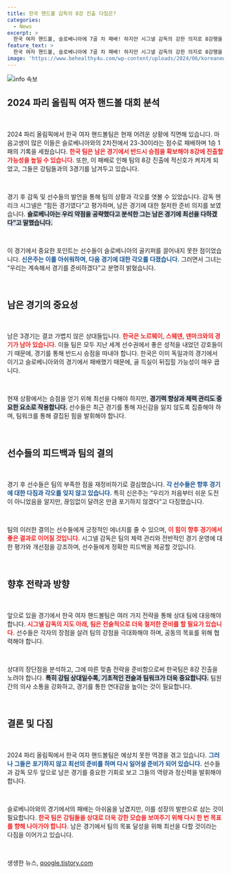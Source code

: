 ```yaml
---
title: 한국 핸드볼 감독의 8강 진출 다짐은?
categories:
  - News
excerpt: >
  한국 여자 핸드볼, 슬로베니아에 7골 차 패배! 하지만 시그넬 감독의 강한 의지로 8강행을 향한 재도전이 시작된다. 남은 강팀들과의 경기를 앞두고, 과연 기적이 일어날까?
feature_text: >
  한국 여자 핸드볼, 슬로베니아에 7골 차 패배! 하지만 시그넬 감독의 강한 의지로 8강행을 향한 재도전이 시작된다. 남은 강팀들과의 경기를 앞두고, 과연 기적이 일어날까?
image: 'https://www.behealthy4u.com/wp-content/uploads/2024/06/koreanews.jpg'
---
```


<p><img src="https://www.behealthy4u.com/wp-content/uploads/2024/06/koreanews.jpg" alt="info 속보" /></p>

<h2 data-ke-size="size26">2024 파리 올림픽 여자 핸드볼 대회 분석</h2>

<p data-ke-size="size16">&nbsp;</p>

<p>2024 파리 올림픽에서 한국 여자 핸드볼팀은 현재 어려운 상황에 직면해 있습니다. 마음고생이 많은 이들은 슬로베니아와의 2차전에서 23-30이라는 점수로 패배하며 1승 1패의 기록을 세웠습니다. <b><span style="color: #ee2323;">한국 팀은 남은 경기에서 반드시 승점을 확보해야 8강에 진출할 가능성을 높일 수 있습니다.</span></b> 또한, 이 패배로 인해 팀의 8강 진출에 적신호가 켜지게 되었고, 그들은 강팀들과의 3경기를 남겨두고 있습니다. </p>

<p data-ke-size="size16">&nbsp;</p>

<p>경기 후 감독 및 선수들의 발언을 통해 팀의 상황과 각오를 엿볼 수 있었습니다. 감독 헨리크 시그넬은 “힘든 경기였다”고 평가하며, 남은 경기에 대한 철저한 준비 의지를 보였습니다. <b><span style="background-color: #21538527;">슬로베니아는 우리 약점을 공략했다고 분석한 그는 남은 경기에 최선을 다하겠다”고 말했습니다.</span></b> </p>

<p data-ke-size="size16">&nbsp;</p>

<p>이 경기에서 중요한 포인트는 선수들이 슬로베니아의 골키퍼를 끌어내지 못한 점이었습니다. <b><span style="color: #1a5490;">신은주는 이를 아쉬워하며, 다음 경기에 대한 각오를 다졌습니다.</span></b> 그러면서 그녀는 “우리는 계속해서 경기를 준비하겠다”고 분명히 밝혔습니다.</p>

<p data-ke-size="size16">&nbsp;</p>

<h2 data-ke-size="size26">남은 경기의 중요성</h2>

<p data-ke-size="size16">&nbsp;</p>

<p>남은 3경기는 결코 가볍지 않은 상대들입니다. <b><span style="color: #ee2323;">한국은 노르웨이, 스웨덴, 덴마크와의 경기가 남아 있습니다.</span></b> 이들 팀은 모두 지난 세계 선수권에서 좋은 성적을 내었던 강호들이기 때문에, 경기를 통해 반드시 승점을 따내야 합니다. 한국은 이미 독일과의 경기에서 이기고 슬로베니아와의 경기에서 패배했기 때문에, 골 득실이 뒤집힐 가능성이 매우 큽니다.</p>

<p data-ke-size="size16">&nbsp;</p>

<p>현재 상황에서는 승점을 얻기 위해 최선을 다해야 하지만, <b><span style="background-color: #21538527;">경기력 향상과 체력 관리도 중요한 요소로 작용합니다.</span></b> 선수들은 최근 경기를 통해 자신감을 잃지 않도록 집중해야 하며, 팀워크를 통해 결집된 힘을 발휘해야 합니다.</p>

<p data-ke-size="size16">&nbsp;</p>

<h2 data-ke-size="size26">선수들의 피드백과 팀의 결의</h2>

<p data-ke-size="size16">&nbsp;</p>

<p>경기 후 선수들은 팀의 부족한 점을 재정비하기로 결심했습니다. <b><span style="color: #1a5490;">각 선수들은 향후 경기에 대한 다짐과 각오를 잊지 않고 있습니다.</span></b> 특히 신은주는 “우리가 처음부터 쉬운 도전이 아니었음을 알지만, 끊임없이 달려온 만큼 포기하지 않겠다”고 다짐했습니다.</p>

<p data-ke-size="size16">&nbsp;</p>

<p>팀의 이러한 결의는 선수들에게 긍정적인 에너지를 줄 수 있으며, <b><span style="color: #ee2323;">이 힘이 향후 경기에서 좋은 결과로 이어질 것입니다.</span></b> 시그넬 감독은 팀의 체력 관리와 전반적인 경기 운영에 대한 평가와 개선점을 강조하며, 선수들에게 정확한 피드백을 제공할 것입니다.</p>

<p data-ke-size="size16">&nbsp;</p>

<h2 data-ke-size="size26">향후 전략과 방향</h2>

<p data-ke-size="size16">&nbsp;</p>

<p>앞으로 있을 경기에서 한국 여자 핸드볼팀은 여러 가지 전략을 통해 상대 팀에 대응해야 합니다. <b><span style="color: #ee2323;">시그넬 감독의 지도 아래, 팀은 전술적으로 더욱 철저한 준비를 할 필요가 있습니다.</span></b> 선수들은 각자의 장점을 살려 팀의 강점을 극대화해야 하며, 공동의 목표를 위해 협력해야 합니다.</p>

<p data-ke-size="size16">&nbsp;</p>

<p>상대의 장단점을 분석하고, 그에 따른 맞춤 전략을 준비함으로써 한국팀은 8강 진출을 노려야 합니다. <b><span style="background-color: #21538527;">특히 강팀 상대일수록, 기초적인 전술과 팀워크가 더욱 중요합니다.</span></b> 팀원 간의 의사 소통을 강화하고, 경기를 통한 연대감을 높이는 것이 필요합니다.</p>

<p data-ke-size="size16">&nbsp;</p>

<h2 data-ke-size="size26">결론 및 다짐</h2>

<p data-ke-size="size16">&nbsp;</p>

<p>2024 파리 올림픽에서 한국 여자 핸드볼팀은 예상치 못한 역경을 겪고 있습니다. <b><span style="color: #1a5490;">그러나 그들은 포기하지 않고 최선의 준비를 하며 다시 일어설 준비가 되어 있습니다.</span></b> 선수들과 감독 모두 앞으로 남은 경기를 중요한 기회로 보고 그들의 역량과 정신력을 발휘해야 합니다.</p>

<p data-ke-size="size16">&nbsp;</p>

<p>슬로베니아와의 경기에서의 패배는 아쉬움을 남겼지만, 이를 성장의 발판으로 삼는 것이 필요합니다. <b><span style="color: #ee2323;">한국 팀은 강팀들을 상대로 더욱 강한 모습을 보여주기 위해 다시 한 번 목표를 향해 나아가야 합니다.</span></b> 남은 경기에서 팀의 목표 달성을 위해 최선을 다할 것이라는 다짐을 이어가고 있습니다.</p>

<p data-ke-size="size16">&nbsp;</p>
생생한 뉴스, <a href="https://qoogle.tistory.com" rel="dofollow">qoogle.tistory.com</a>


